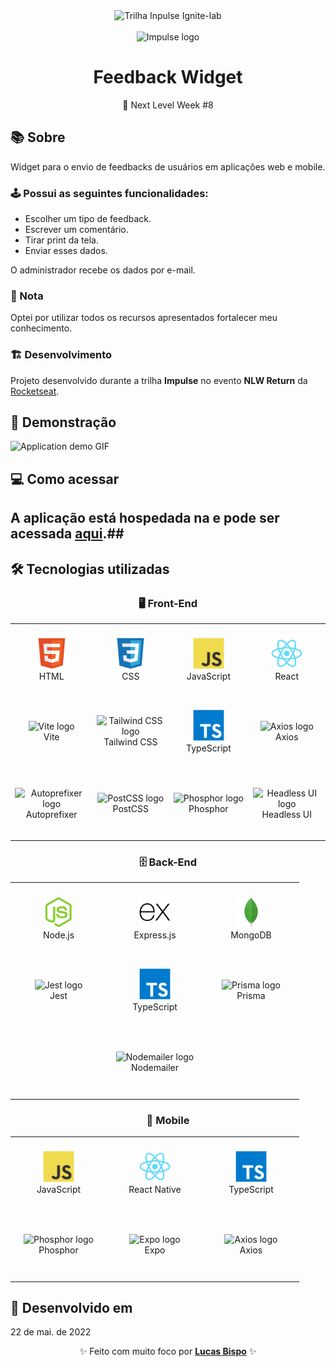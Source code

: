 <div align="center">
    <img alt="Trilha Inpulse Ignite-lab" src="images/logoignite.png">
  </div>
  
  <br>
  
  <div align="center">
    <img alt="Impulse logo" src="https://camo.githubusercontent.com/fb3dfe80e0317c271f3d15312b212f6d475186903c40dbc0fb274de2656feab3/68747470733a2f2f676c6f62616c2d75706c6f6164732e776562666c6f772e636f6d2f3631643833613265626230616530316162393665383431612f3632346635303435326265656339616432363164636164385f6c6f676f2d696d70756c736f2d6e6c772e737667">
    <div>
      <h1>Feedback Widget</h1>
      <span>🚀 Next Level Week #8</span>
    </div>
  </div>
  
  ## 📚 Sobre
  
  Widget para o envio de feedbacks de usuários em aplicações web e mobile.
  
  ### 🕹️ Possui as seguintes funcionalidades:
  
  - Escolher um tipo de feedback.
  - Escrever um comentário.
  - Tirar print da tela.
  - Enviar esses dados.
  
  O administrador recebe os dados por e-mail.
  
  ### 📝 Nota
  
  Optei por utilizar todos os recursos apresentados fortalecer meu conhecimento.
  
  ### 🏗️ Desenvolvimento
  
  Projeto desenvolvido durante a trilha **Impulse** no evento **NLW Return** da [Rocketseat](https://www.rocketseat.com.br/).
  
  ## 🔎 Demonstração
  
  <img alt="Application demo GIF" src=".github/demo.gif">
  
  ## 💻 Como acessar
  
 ## A aplicação está hospedada na  e pode ser acessada [aqui](https://wedget-lucas-bispo.vercel.app).##
  
  ## 🛠️ Tecnologias utilizadas
  
  <h3 align="center">🖥️ Front-End</h3>
  
  <table align="center">
    <tbody>
      <tr>
        <td align="center" height="110" width="140">
          <img alt="HTML5 logo" src="https://raw.githubusercontent.com/devicons/devicon/master/icons/html5/html5-original.svg" title="HTML5" width="50" />
          <br>
          <span>HTML</span>
        </td>
        <td align="center" height="110" width="140">
          <img alt="CSS3 logo" src="https://raw.githubusercontent.com/devicons/devicon/master/icons/css3/css3-original.svg" title="CSS3" width="50" />
          <br>
          <span>CSS</span>
        </td>
        <td align="center" height="110" width="140">
          <img alt="JavaScript logo" src="https://raw.githubusercontent.com/devicons/devicon/master/icons/javascript/javascript-original.svg" title="JavaScript" width="50" />
          <br>
          <span>JavaScript</span>
        </td>
        <td align="center" height="110" width="140">
          <img alt="React logo" src="https://raw.githubusercontent.com/devicons/devicon/master/icons/react/react-original.svg" title="React" width="50" />
          <br>
          <span>React</span>
        </td>
      </tr>
      <tr>
        <td align="center" height="110" width="140">
          <img alt="Vite logo" src="https://seeklogo.com/images/V/vite-logo-BFD4283991-seeklogo.com.png" title="Vite" width="50" />
          <br>
          <span>Vite</span>
        </td>
        <td align="center" height="110" width="140">
          <img alt="Tailwind CSS logo" src="https://upload.wikimedia.org/wikipedia/commons/thumb/d/d5/Tailwind_CSS_Logo.svg/480px-Tailwind_CSS_Logo.svg.png" title="Tailwind CSS" width="50" />
          <br>
          <span>Tailwind CSS</span>
        </td>
        <td align="center" height="110" width="140">
          <img alt="TypeScript logo" src="https://raw.githubusercontent.com/devicons/devicon/master/icons/typescript/typescript-original.svg" title="TypeScript" width="50" />
          <br>
          <span>TypeScript</span>
        </td>
        <td align="center" height="110" width="140">
          <img alt="Axios logo" src="https://avatars.githubusercontent.com/u/32372333?v=4&s=400" title="Axios" width="50" />
          <br>
          <span>Axios</span>
        </td>
      </tr>
      <tr>
        <td align="center" height="110" width="140">
          <img alt="Autoprefixer logo" height="45" src="https://www.pngkey.com/png/full/952-9528805_autoprefixer-vector-css-autoprefixer.png" title="Autoprefixer" width="60" />
          <br>
          <span>Autoprefixer</span>
        </td>
        <td align="center" height="110" width="140">
          <img alt="PostCSS logo" src="https://upload.wikimedia.org/wikipedia/commons/thumb/b/bc/PostCSS_Logo.svg/790px-PostCSS_Logo.svg.png" title="PostCSS" width="50" />
          <br>
          <span>PostCSS</span>
        </td>
        <td align="center" height="110" width="140">
          <img alt="Phosphor logo" src="https://raw.githubusercontent.com/phosphor-icons/phosphor-react/HEAD/meta/phosphor-mark-tight-yellow.png" title="Phosphor" width="50" />
          <br>
          <span>Phosphor</span>
        </td>
        <td align="center" height="110" width="140">
          <img alt="Headless UI logo" src="https://seeklogo.com/images/H/headless-ui-logo-034B045C5C-seeklogo.com.png" title="Headless UI" width="50" />
          <br>
          <span>Headless UI</span>
        </td>
      </tr>
    </tbody>
  </table>
  
  <h3 align="center">🗄️ Back-End</h3>
  
  <table align="center">
    <tbody>
      <tr>
        <td align="center" height="110" width="140">
          <img alt="Node.js logo" src="https://raw.githubusercontent.com/devicons/devicon/master/icons/nodejs/nodejs-original.svg" title="Node.js" width="50" />
          <br>
          <span>Node.js</span>
        </td>
        <td align="center" height="110" width="140">
          <img alt="Express.js logo" src="https://raw.githubusercontent.com/devicons/devicon/master/icons/express/express-original.svg" title="Express.js" width="50" />
          <br>
          <span>Express.js</span>
        </td>
        <td align="center" height="110" width="140">
          <img alt="MongoDB logo" src="https://raw.githubusercontent.com/devicons/devicon/master/icons/mongodb/mongodb-original.svg" title="MongoDB" width="50" />
          <br>
          <span>MongoDB</span>
        </td>
      </tr>
      <tr>
        <td align="center" height="110" width="140">
          <img alt="Jest logo" src="https://seeklogo.com/images/J/jest-logo-F9901EBBF7-seeklogo.com.png" title="Jest" width="50" />
          <br>
          <span>Jest</span>
        </td>
        <td align="center" height="110" width="140">
          <img alt="TypeScript logo" src="https://raw.githubusercontent.com/devicons/devicon/master/icons/typescript/typescript-original.svg" title="TypeScript" width="50" />
          <br>
          <span>TypeScript</span>
        </td>
        <td align="center" height="110" width="140">
          <img alt="Prisma logo" src="https://cdn.icon-icons.com/icons2/2107/PNG/512/file_type_light_prisma_icon_130444.png" title="Prisma" width="50" />
          <br>
          <span>Prisma</span>
        </td>
      </tr>
      <tr>
        <td></td>
        <td align="center" height="110" width="140">
          <img alt="Nodemailer logo" height="45" src="https://blog.nodemailer.com/wp-content/uploads/2017/01/cropped-nm_logo_1000x680.png" title="Nodemailer" width="70" />
          <br>
          <span>Nodemailer</span>
        </td>
        <td></td>
      </tr>
    </tbody>
  </table>
  
  <h3 align="center">📱 Mobile</h3>
  
  <table align="center">
    <tbody>
      <tr>
        <td align="center" height="110" width="140">
          <img alt="JavaScript logo" src="https://raw.githubusercontent.com/devicons/devicon/master/icons/javascript/javascript-original.svg" title="JavaScript" width="50" />
          <br>
          <span>JavaScript</span>
        </td>
        <td align="center" height="110" width="140">
          <img alt="React Native logo" src="https://raw.githubusercontent.com/devicons/devicon/master/icons/react/react-original.svg" title="React Native" width="50" />
          <br>
          <span>React Native</span>
        </td>
        <td align="center" height="110" width="140">
          <img alt="TypeScript logo" src="https://raw.githubusercontent.com/devicons/devicon/master/icons/typescript/typescript-original.svg" title="TypeScript" width="50" />
          <br>
          <span>TypeScript</span>
        </td>
      </tr>
      <tr>
        <td align="center" height="110" width="140">
          <img alt="Phosphor logo" src="https://raw.githubusercontent.com/phosphor-icons/phosphor-react/HEAD/meta/phosphor-mark-tight-yellow.png" title="Phosphor" width="50" />
          <br>
          <span>Phosphor</span>
        </td>
        <td align="center" height="110" width="140">
          <img alt="Expo logo" src="https://logos-download.com/wp-content/uploads/2021/01/Expo_Logo-420x372.png" title="Expo" width="50" />
          <br>
          <span>Expo</span>
        </td>
        <td align="center" height="110" width="140">
          <img alt="Axios logo" src="https://avatars.githubusercontent.com/u/32372333?v=4&s=400" title="Axios" width="50" />
          <br>
          <span>Axios</span>
        </td>
      </tr>
    </tbody>
  </table>
  
  ## 🚀 Desenvolvido em
  
  22 de mai. de 2022
  
  <p align="center">✨ Feito com muito foco por <a href="https://github.com/Lucas-Bispo"><strong>Lucas Bispo</strong></a> ✨</p>
  